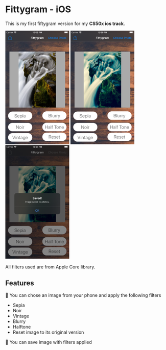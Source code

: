 # Fittygram - iOS 

This is my first fiftygram version for my **CS50x ios track**.

<img src="/images/1.png" alt="beforefilter" width="200"/> <img src="/images/2.png" alt="afterfilter" width="200"/><img src="/images/3.png" alt="save" width="200"/> 

All filters used are from Apple Core library.

## Features

:pushpin:  You can chose an image from your phone and apply the following filters

- Sepia 
- Noir
- Vintage
- Blurry
- Halftone
- Reset image to its original version

:pushpin:  You can save image with filters applied
